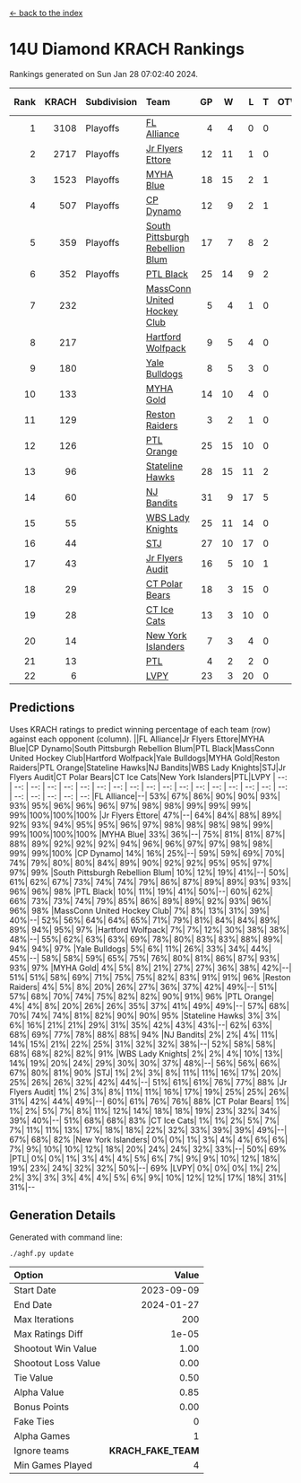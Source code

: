 [<- back to the index](readme.md)
# 14U Diamond KRACH Rankings
Rankings generated on Sun Jan 28 07:02:40 2024.

Rank|KRACH|Subdivision|Team|GP|W|L|T|OTW|OTL|SoS|Exp Wins|Win Diff
---:|---:|:---|:---|---:|---:|---:|---:|---:|---:|---:|---:|---:
1|3108|Playoffs|[FL Alliance](https://gamesheetstats.com/seasons/3663/teams/156905/schedule)|4|4|0|0|0|0|101|4.8|-0.0
2|2717|Playoffs|[Jr Flyers Ettore](https://gamesheetstats.com/seasons/3663/teams/140817/schedule)|12|11|1|0|0|1|302|11.9|0.0
3|1523|Playoffs|[MYHA Blue](https://gamesheetstats.com/seasons/3663/teams/140816/schedule)|18|15|2|1|2|0|338|16.4|0.0
4|507|Playoffs|[CP Dynamo](https://gamesheetstats.com/seasons/3663/teams/140823/schedule)|12|9|2|1|0|0|220|10.4|0.0
5|359|Playoffs|[South Pittsburgh Rebellion Blum](https://gamesheetstats.com/seasons/3663/teams/140812/schedule)|17|7|8|2|0|0|906|8.9|0.0
6|352|Playoffs|[PTL Black](https://gamesheetstats.com/seasons/3663/teams/140815/schedule)|25|14|9|2|1|0|702|15.8|-0.0
7|232||[MassConn United Hockey Club](https://gamesheetstats.com/seasons/3663/teams/140810/schedule)|5|4|1|0|0|0|67|4.9|0.0
8|217||[Hartford Wolfpack](https://gamesheetstats.com/seasons/3663/teams/140814/schedule)|9|5|4|0|0|1|307|5.9|0.0
9|180||[Yale Bulldogs](https://gamesheetstats.com/seasons/3663/teams/156906/schedule)|8|5|3|0|1|0|134|5.9|0.0
10|133||[MYHA Gold](https://gamesheetstats.com/seasons/3663/teams/140824/schedule)|14|10|4|0|0|1|62|10.9|0.0
11|129||[Reston Raiders](https://gamesheetstats.com/seasons/3663/teams/140829/schedule)|3|2|1|0|0|0|108|2.9|0.0
12|126||[PTL Orange](https://gamesheetstats.com/seasons/3663/teams/140821/schedule)|25|15|10|0|1|1|167|15.9|0.0
13|96||[Stateline Hawks](https://gamesheetstats.com/seasons/3663/teams/140813/schedule)|28|15|11|2|1|1|230|16.9|0.0
14|60||[NJ Bandits](https://gamesheetstats.com/seasons/3663/teams/140811/schedule)|31|9|17|5|0|0|402|12.4|0.0
15|55||[WBS Lady Knights](https://gamesheetstats.com/seasons/3663/teams/140825/schedule)|25|11|14|0|0|0|300|11.9|0.0
16|44||[STJ](https://gamesheetstats.com/seasons/3663/teams/140822/schedule)|27|10|17|0|1|1|215|10.9|0.0
17|43||[Jr Flyers Audit](https://gamesheetstats.com/seasons/3663/teams/140819/schedule)|16|5|10|1|0|0|130|6.4|0.0
18|29||[CT Polar Bears](https://gamesheetstats.com/seasons/3663/teams/140818/schedule)|18|3|15|0|0|0|714|3.9|0.0
19|28||[CT Ice Cats](https://gamesheetstats.com/seasons/3663/teams/140826/schedule)|13|3|10|0|0|1|216|3.9|0.0
20|14||[New York Islanders](https://gamesheetstats.com/seasons/3663/teams/140832/schedule)|7|3|4|0|0|0|35|3.9|0.0
21|13||[PTL](https://gamesheetstats.com/seasons/3663/teams/140827/schedule)|4|2|2|0|0|0|17|2.9|0.0
22|6||[LVPY](https://gamesheetstats.com/seasons/3663/teams/140820/schedule)|23|3|20|0|0|0|60|3.9|0.0

## Predictions
Uses KRACH ratings to predict winning percentage of each team (row) against each opponent (column).
||FL Alliance|Jr Flyers Ettore|MYHA Blue|CP Dynamo|South Pittsburgh Rebellion Blum|PTL Black|MassConn United Hockey Club|Hartford Wolfpack|Yale Bulldogs|MYHA Gold|Reston Raiders|PTL Orange|Stateline Hawks|NJ Bandits|WBS Lady Knights|STJ|Jr Flyers Audit|CT Polar Bears|CT Ice Cats|New York Islanders|PTL|LVPY
| --: | --: | --: | --: | --: | --: | --: | --: | --: | --: | --: | --: | --: | --: | --: | --: | --: | --: | --: | --: | --: | --: | --: 
|FL Alliance|--| 53%| 67%| 86%| 90%| 90%| 93%| 93%| 95%| 96%| 96%| 96%| 97%| 98%| 98%| 99%| 99%| 99%| 99%|100%|100%|100%
|Jr Flyers Ettore| 47%|--| 64%| 84%| 88%| 89%| 92%| 93%| 94%| 95%| 95%| 96%| 97%| 98%| 98%| 98%| 98%| 99%| 99%|100%|100%|100%
|MYHA Blue| 33%| 36%|--| 75%| 81%| 81%| 87%| 88%| 89%| 92%| 92%| 92%| 94%| 96%| 96%| 97%| 97%| 98%| 98%| 99%| 99%|100%
|CP Dynamo| 14%| 16%| 25%|--| 59%| 59%| 69%| 70%| 74%| 79%| 80%| 80%| 84%| 89%| 90%| 92%| 92%| 95%| 95%| 97%| 97%| 99%
|South Pittsburgh Rebellion Blum| 10%| 12%| 19%| 41%|--| 50%| 61%| 62%| 67%| 73%| 74%| 74%| 79%| 86%| 87%| 89%| 89%| 93%| 93%| 96%| 96%| 98%
|PTL Black| 10%| 11%| 19%| 41%| 50%|--| 60%| 62%| 66%| 73%| 73%| 74%| 79%| 85%| 86%| 89%| 89%| 92%| 93%| 96%| 96%| 98%
|MassConn United Hockey Club|  7%|  8%| 13%| 31%| 39%| 40%|--| 52%| 56%| 64%| 64%| 65%| 71%| 79%| 81%| 84%| 84%| 89%| 89%| 94%| 95%| 97%
|Hartford Wolfpack|  7%|  7%| 12%| 30%| 38%| 38%| 48%|--| 55%| 62%| 63%| 63%| 69%| 78%| 80%| 83%| 83%| 88%| 89%| 94%| 94%| 97%
|Yale Bulldogs|  5%|  6%| 11%| 26%| 33%| 34%| 44%| 45%|--| 58%| 58%| 59%| 65%| 75%| 76%| 80%| 81%| 86%| 87%| 93%| 93%| 97%
|MYHA Gold|  4%|  5%|  8%| 21%| 27%| 27%| 36%| 38%| 42%|--| 51%| 51%| 58%| 69%| 71%| 75%| 75%| 82%| 83%| 91%| 91%| 96%
|Reston Raiders|  4%|  5%|  8%| 20%| 26%| 27%| 36%| 37%| 42%| 49%|--| 51%| 57%| 68%| 70%| 74%| 75%| 82%| 82%| 90%| 91%| 96%
|PTL Orange|  4%|  4%|  8%| 20%| 26%| 26%| 35%| 37%| 41%| 49%| 49%|--| 57%| 68%| 70%| 74%| 74%| 81%| 82%| 90%| 90%| 95%
|Stateline Hawks|  3%|  3%|  6%| 16%| 21%| 21%| 29%| 31%| 35%| 42%| 43%| 43%|--| 62%| 63%| 68%| 69%| 77%| 78%| 88%| 88%| 94%
|NJ Bandits|  2%|  2%|  4%| 11%| 14%| 15%| 21%| 22%| 25%| 31%| 32%| 32%| 38%|--| 52%| 58%| 58%| 68%| 68%| 82%| 82%| 91%
|WBS Lady Knights|  2%|  2%|  4%| 10%| 13%| 14%| 19%| 20%| 24%| 29%| 30%| 30%| 37%| 48%|--| 56%| 56%| 66%| 67%| 80%| 81%| 90%
|STJ|  1%|  2%|  3%|  8%| 11%| 11%| 16%| 17%| 20%| 25%| 26%| 26%| 32%| 42%| 44%|--| 51%| 61%| 61%| 76%| 77%| 88%
|Jr Flyers Audit|  1%|  2%|  3%|  8%| 11%| 11%| 16%| 17%| 19%| 25%| 25%| 26%| 31%| 42%| 44%| 49%|--| 60%| 61%| 76%| 76%| 88%
|CT Polar Bears|  1%|  1%|  2%|  5%|  7%|  8%| 11%| 12%| 14%| 18%| 18%| 19%| 23%| 32%| 34%| 39%| 40%|--| 51%| 68%| 68%| 83%
|CT Ice Cats|  1%|  1%|  2%|  5%|  7%|  7%| 11%| 11%| 13%| 17%| 18%| 18%| 22%| 32%| 33%| 39%| 39%| 49%|--| 67%| 68%| 82%
|New York Islanders|  0%|  0%|  1%|  3%|  4%|  4%|  6%|  6%|  7%|  9%| 10%| 10%| 12%| 18%| 20%| 24%| 24%| 32%| 33%|--| 50%| 69%
|PTL|  0%|  0%|  1%|  3%|  4%|  4%|  5%|  6%|  7%|  9%|  9%| 10%| 12%| 18%| 19%| 23%| 24%| 32%| 32%| 50%|--| 69%
|LVPY|  0%|  0%|  0%|  1%|  2%|  2%|  3%|  3%|  3%|  4%|  4%|  5%|  6%|  9%| 10%| 12%| 12%| 17%| 18%| 31%| 31%|--

## Generation Details

Generated with command line:
```
./aghf.py update
```

| Option | Value |
| :----- | ----: |
| Start Date | 2023-09-09 |
| End Date | 2024-01-27 |
| Max Iterations | 200 |
| Max Ratings Diff | 1e-05 |
| Shootout Win Value | 1.00 |
| Shootout Loss Value | 0.00 |
| Tie Value | 0.50 |
| Alpha Value | 0.85 |
| Bonus Points | 0.00 |
| Fake Ties | 0 |
| Alpha Games | 1 |
| Ignore teams | __KRACH_FAKE_TEAM__ |
| Min Games Played | 4 |

